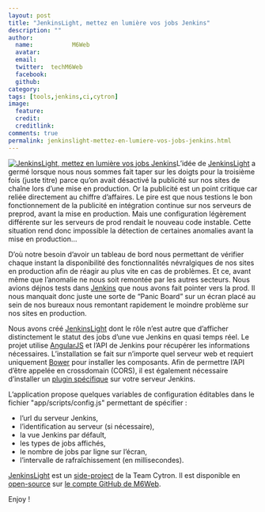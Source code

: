 ```yaml
---
layout: post
title: "JenkinsLight, mettez en lumière vos jobs Jenkins"
description: ""
author:
  name:           M6Web
  avatar:         
  email:          
  twitter:  techM6Web      
  facebook:       
  github:    
category: 
tags: [tools,jenkins,ci,cytron]
image:
  feature: 
  credit: 
  creditlink: 
comments: true  
permalink: jenkinslight-mettez-en-lumiere-vos-jobs-jenkins.html
---
```


[![JenkinsLight, mettez en lumière vos jobs Jenkins](//img.over-blog-kiwi.com/600x600/0/00/30/83/201311/ob_34886d5053c98a6d3245dddcf1c10454_mz5c-png.png)](http://img.over-blog-kiwi.com/0/00/30/83/201311/ob_34886d5053c98a6d3245dddcf1c10454_mz5c-png.png)L’idée de [JenkinsLight](https://github.com/M6Web/JenkinsLight) a germé lorsque nous nous sommes fait taper sur les doigts pour la troisième fois (juste titre) parce qu’on avait désactivé la publicité sur nos sites de chaîne lors d’une mise en production. Or la publicité est un point critique car reliée directement au chiffre d’affaires. Le pire est que nous testions le bon fonctionnement de la publicité en intégration continue sur nos serveurs de preprod, avant la mise en production. Mais une configuration légèrement différente sur les serveurs de prod rendait le nouveau code instable. Cette situation rend donc impossible la détection de certaines anomalies avant la mise en production…

D’où notre besoin d’avoir un tableau de bord nous permettant de vérifier chaque instant la disponibilité des fonctionnalités névralgiques de nos sites en production afin de réagir au plus vite en cas de problèmes. Et ce, avant même que l’anomalie ne nous soit remontée par les autres secteurs. Nous avions déjnos tests dans [Jenkins](http://jenkins-ci.org/) que nous avons fait pointer vers la prod. Il nous manquait donc juste une sorte de “Panic Board” sur un écran placé au sein de nos bureaux nous remontant rapidement le moindre problème sur nos sites en production.

Nous avons créé [JenkinsLight](https://github.com/M6Web/JenkinsLight) dont le rôle n’est autre que d’afficher distinctement le statut des jobs d’une vue Jenkins en quasi temps réel. Le projet utilise [AngularJS](http://angularjs.org/) et l’API de Jenkins pour récupérer les informations nécessaires. L’installation se fait sur n’importe quel serveur web et requiert uniquement [Bower](http://bower.io/) pour installer les composants. Afin de permettre l’API d’être appelée en crossdomain (CORS), il est également nécessaire d’installer un [plugin spécifique](https://github.com/jhinrichsen/cors-plugin) sur votre serveur Jenkins.

L’application propose quelques variables de configuration éditables dans le fichier "app/scripts/config.js" permettant de spécifier :

- l’url du serveur Jenkins,
- l’identification au serveur (si nécessaire),
- la vue Jenkins par défault,
- les types de jobs affichés,
- le nombre de jobs par ligne sur l’écran,
- l’intervalle de rafraîchissement (en millisecondes).

[JenkinsLight](https://github.com/M6Web/JenkinsLight) est un [side-project](http://zachholman.com/posts/why-github-hacks-on-side-projects/) de la Team Cytron. Il est disponible en [open-source](http://tom.preston-werner.com/2011/11/22/open-source-everything.html) sur [le compte GitHub de M6Web](https://github.com/M6Web).

Enjoy !



